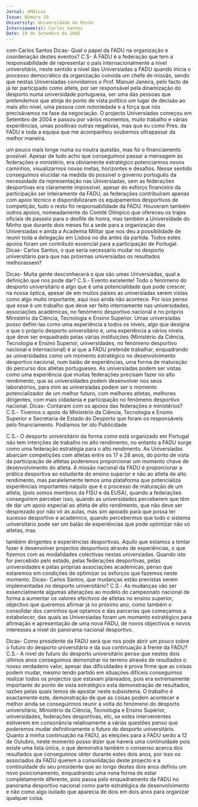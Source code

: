 ```yaml
---
Jornal: UMdicas
Issue: Número 29
University: Universidade do Minho
Interviewee(s): Carlos Santos
Date: 19 de Setembro de 2005
---
```

com Carlos Santos
Dicas- Qual o papel da
FADU na organização e
coordenação destes
eventos?
C.S- A FADU é a
federação que tem a
responsabilidade de
representar o país
internacionalmente a
nível universitário, neste
sentido a nível das
Universíadas a FADU
quando inicia o processo
democrático da
organização convida um
chefe de missão, sendo
que nestas Universíadas
convidamos o Prof.
Manuel Janeira, pelo
facto de já ter participado como atleta, por ser responsável
pela dinamização do desporto numa universidade portuguesa,
ser uma das pessoas que pretendemos que atinja do ponto de
vista político um lugar de decisão ao mais alto nível, uma
pessoa com notoriedade e a força que nós precisávamos na
fase da negociação. O projecto Universíadas começou em
Setembro de 2004 e passou por vários momentos, muito
trabalho e várias experiências, umas positivas outras
negativas, mas que eu como Pres. da FADU e toda a equipa
que me acompanhou soubemos ultrapassar da melhor
maneira.

um pouco mais longe numa ou noutra questão, mas foi o
financiamento possível. Apesar de tudo acho que
conseguimos passar a mensagem às federações e ministério,
era obviamente estratégico potenciarmos novos caminhos,
visualizarmos novas metas, horizontes e desafios. Nesse
sentido conseguimos elucidar na medida do possível o
governo português da necessidade da representação nas
Universíadas, sem as federações desportivas era claramente
impossível, apesar do esforço financeiro da participação ser
inteiramente da FADU, as federações contribuíram apenas
com apoio técnico e disponibilizaram os equipamentos
desportivos de competição, tudo o resto foi responsabilidade
da FADU. Houveram também outros apoios, nomeadamente
do Comité Olímpico que ofereceu os trajes oficiais de passeio
para o desfile de honra, mas também a Universidade do Minho
que durante dois meses foi a sede para a organização das
Universíadas e ainda a Academia Militar que nos deu a
possibilidade de reunir toda a delegação em Lisboa no dia
antes da partida. Todos estes apoios foram um contributo
essencial para a participação de Portugal.
Dicas- Carlos Santos, o que seria necessário mudar no
desporto universitário para que nas próximas
universíadas os resultados melhorassem?

Dicas- Muita gente desconhecerá o que são umas
Universíadas, qual a definição que nos pode dar?
C.S.- Evento excelente! Todo o fenómeno do desporto
universitário é algo que é uma potencialidade que pode
crescer, na nossa óptica, apesar de em muitos países as
universíadas serem vistas como algo muito importante, aqui
isso ainda não acontece. Por isso penso que esse é um
trabalho que deve ser feito internamente nas universidades,
associações académicas, no fenómeno desportivo nacional e
no próprio Ministério da Ciência, Tecnologia e Ensino Superior.
Umas universíadas posso defini-las como uma experiência a
todos os níveis, algo que designa o que o próprio desporto
universitário é, uma experiência a vários níveis que deve ser
enquadrado pelas várias instituições (Ministério da Ciência,
Tecnologia e Ensino Superior, universidades, no fenómeno
desportivo nacional e internacional) é aí que a FADU pretende
trabalhar, enquadrando as universidades como um momento
estratégico no desenvolvimento desportivo nacional, num
balão de experiências, uma forma de maturação do percurso
dos atletas portugueses.
As universíadas podem ser vistas como uma
experiência que muitas federações precisam fazer no alto
rendimento, que as universidades podem desenvolver nos
seus laboratórios, para mim as universíadas podem ser o
momento potencializador de um melhor futuro, com melhores
atletas, melhores dirigentes, com mais cidadania e
participação no fenómeno desportivo nacional.
Dicas- Contaram com os apoios das federações e
ministérios?
C.S.- Tivemos o apoio do Ministério da Ciência, Tecnologia e
Ensino Superior e Secretaria de Estado do Desporto que
foram os responsáveis pelo financiamento. Podíamos ter ido
Publicidade

C.S.- O desporto universitário da forma como está organizado
em Portugal não tem intenções de trabalho no alto rendimento,
no entanto a FADU surge como uma federação estratégia para
o alto rendimento. As Universíadas abarcam competições com
atletas entre os 17 e 28 anos, do ponto de vista da participação
de atletas poderemos proporcionar um momento chave de
desenvolvimento do atleta. A missão nacional da FADU é
proporcionar a prática desportiva ao estudante do ensino
superior e não ao atleta de alto rendimento, mas
paralelamente temos uma plataforma que potencializa
experiências importantes naquilo que é o processo de
maturação de um atleta, (pois somos membros da FISU e da
EUSA), quando a federações conseguirem perceber isso,
quando as universidades perceberem que têm de dar um
apoio especial ao atleta de alto rendimento, que não deve ser
desprezado por não vir às aulas, mas sim apoiado para que
possa ter sucesso desportivo e académico, quando
percebermos que todo o sistema universitário pode ser um
balão de experiências que pode optimizar não só atletas, mas

também dirigentes e experiências desportivas. Aquilo que
estamos a tentar fazer é desenvolver projectos desportivos
através de experiências, o que fizemos com as modalidades
colectivas nestas universíadas. Quando isto for percebido
pelo estado, pelas federações desportivas, pelas
universidades e pelas próprias associações académicas,
penso que estaremos em condições de optimizar os esforços
que fazemos neste momento.
Dicas- Carlos Santos, que mudanças estão previstas
serem implementadas no desporto universitário?
C.S.- As mudanças vão ser essencialmente algumas
alterações ao modelo do campeonato nacional de forma a
aumentar os valores efectivos de atletas no ensino superior,
objectivo que queremos afirmar já no próximo ano, como
também o consolidar dos caminhos que optamos e das
parcerias que começamos a estabelecer, das quais as
Universíadas foram um momento estratégico para afirmação e
apresentação de uma nova FADU, de novos objectivos e
novos interesses a nível do panorama nacional desportivo.

Dicas- Como presidente da FADU será que nos pode abrir
um pouco sobre o futuro do desporto universitário e da
sua continuação à frente da FADU?
C.S.- A nível do futuro do desporto universitário penso que
nestes dois últimos anos conseguimos demonstrar no terreno
através de resultados o nosso verdadeiro valor, apesar das
dificuldades é prova firme que as coisas podem mudar,
mesmo tendo partido em situações difíceis conseguimos
realizar todos os projectos que estavam planeados, pois era
extremamente importante do ponto de vista estratégico esta
demonstração de resultados, razões pelas quais temos de
apostar neste subsistema. O trabalho é exactamente este,
demonstração de que as coisas podem acontecer e melhor
ainda se conseguirmos reunir à volta do fenómeno do
desporto universitário, Ministério da Ciência, Tecnologia e
Ensino Superior, universidades, federações desportivas, etc,
se estes intervenientes estiverem em consonância
relativamente a várias questões penso que poderemos mudar
definitivamente o futuro do desporto universitário.
Quanto à minha continuação na FADU, as eleições
para a FADU serão a 12 de Outubro, neste momento posso
dizer que haverá uma continuidade pois existe uma lista única,
o que demonstra também o consenso acerca dos resultados
que conseguimos obter durante estes dois anos, por isso os
associados da FADU querem a consolidação deste projecto e
a continuidade do seu presidente que ao longo destes dois
anos definiu um novo posicionamento, enquadrando uma
nona forma de estar completamente diferente, pois passa pelo
enquadramento da FADU no panorama desportivo nacional
como parte estratégica de desenvolvimento e não como algo
isolado que aparecia de dois em dois anos para organizar
qualquer coisa.